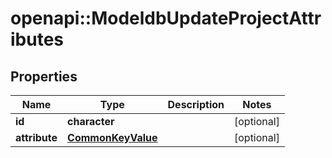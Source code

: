 # openapi::ModeldbUpdateProjectAttributes


## Properties
Name | Type | Description | Notes
------------ | ------------- | ------------- | -------------
**id** | **character** |  | [optional] 
**attribute** | [**CommonKeyValue**](commonKeyValue.md) |  | [optional] 


